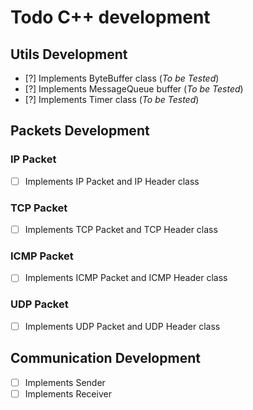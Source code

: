 # Todo C++ development

## Utils Development

- [?] Implements ByteBuffer class (*To be Tested*)
- [?] Implements MessageQueue buffer (*To be Tested*)
- [?] Implements Timer class (*To be Tested*)

## Packets Development

### IP Packet

- [ ] Implements IP Packet and IP Header class

### TCP Packet

- [ ] Implements TCP Packet and TCP Header class

### ICMP Packet

- [ ] Implements ICMP Packet and ICMP Header class

### UDP Packet

- [ ] Implements UDP Packet and UDP Header class


## Communication Development

- [ ] Implements Sender
- [ ] Implements Receiver